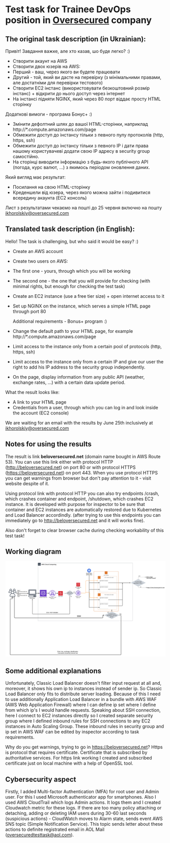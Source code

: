 # Test task for Trainee DevOps position in [Oversecured](https://oversecured.com/) company


## The original task description (in Ukrainian):

Привіт! Завдання важке, але хто казав, шо буде легко?
:)

- Створити акаунт на AWS
- Створити двох юзерів на AWS:
- Перший - ваш, через якого ви будете працювати
- Другий - той, який ви дасте на перевірку (з мінімальними правами, але достатніми для перевірки тестового)
- Створити EC2 інстанс (використовувати безкоштовний розмір інстанс) + відкрити до нього доступ через інтернет
- На інстансі підняти NGINX, який через 80 порт віддає просту HTML сторінку

Додаткові вимоги - програма Бонус+ :)

- Змінити дефолтний шлях до вашої HTML-сторінки, наприклад http://*.compute.amazonaws.com/page
- Обмежити доступ до інстансу тільки з певного пулу протоколів (http, https, ssh)
- Обмежити доступ до інстансу тільки з певного IP і дати права нашому користувачеві додати свою IP адресу в security group самостійно.
- На сторінці виводити інформацію з будь-якого публічного API (погода, курс валют, ...) з якимось періодом оновлення даних.

Який вигляд має результат:
- Посилання на свою HTML-сторінку
- Креденшели від юзера, через якого можна зайти і подивитися всередину акаунта (EC2 консоль)

Лист з результатами чекаємо на пошті до 25 червня включно на пошту ikhorolskiy@oversecured.com


## Translated task description (in English):

Hello! The task is challenging, but who said it would be easy?
:)

- Create an AWS account
- Create two users on AWS:
- The first one - yours, through which you will be working
- The second one - the one that you will provide for checking (with minimal rights, but enough for checking the test task)
- Create an EC2 instance (use a free tier size) + open internet access to it
- Set up NGINX on the instance, which serves a simple HTML page through port 80 


  Additional requirements - Bonus+ program :)

- Change the default path to your HTML page, for example http://*.compute.amazonaws.com/page
- Limit access to the instance only from a certain pool of protocols (http, https, ssh)
- Limit access to the instance only from a certain IP and give our user the right to add his IP address to the security group independently.
- On the page, display information from any public API (weather, exchange rates, ...) with a certain data update period.


What the result looks like:

- A link to your HTML page
- Credentials from a user, through which you can log in and look inside the account (EC2 console)


We are waiting for an email with the results by June 25th inclusively at ikhorolskiy@oversecured.com


## Notes for using the results

The result is link **beloversecured.net** (domain name bought in AWS Route 53).
You can use this link either with protocol HTTP (http://beloversecured.net) on port 80
or with protocol HTTPS (https://beloversecured.net) on port 443. 
When you use protocol HTTPS you can get warnings from browser but don't pay attention to it - visit website despite of it. 

Using protocol link with protocol HTTP you can also try endpoints /crash, which crashes container and endpoint, /shutdown, which crashes
EC2 instance. It is developed with purpose for inspector to be sure that container and EC2 instances are automatically restored due to Kubernetes and Load Balancer accordindly.
(after trying to use this endpoints you can immediately go to http://beloversecured.net and it will works fine).


Also don't forget to clear browser cache during checking workability of this test task!


## Working diagram


![Working diagram.png](Working_diagram.png)


## Some additional explanations 

Unfortunately, Classic Load Balancer doesn't filter input request at all and, moreover, it shows his own ip to instances instead of sender ip. 
So Classic Load Balancer only fits to distribute server loading. Because of this I need to use additionally Application Load Balancer in a bundle 
with AWS WAF (AWS Web Application Firewall) where I can define ip set where I define from which ip's I would handle requests. 
Speaking about SSH connection, here I connect to EC2 instances directly so I created separate security group where I defined inbound rules
for SSH connections to any EC2 instances in Auto Scaling Group.
These inbound rules in security group and ip set in AWS WAF can be edited by inspector according to task requirements.


Why do you get warnings, trying to go in https://beloversecured.net? 
Https is protocol that requires certificate. Certificate that is subscribed by
authoritative services.
For https link working I created and subscribed certificate just on local machine with a help of OpenSSL tool.

## Cybersecurity aspect


Firstly, I added Multi-factor Authentication (MFA) for root user and Admin user.
For this I used Microsoft authenticator app for smartphones.
Also I used AWS CloudTrail which logs Admin actions. It logs them and I created Cloudwatch metric for these logs.
If there are too many policy attaching or detaching, adding or deleting IAM users during 30-60 last seconds (suspicious actions) - CloudWatch moves
to Alarm state, sends event AWS SNS topic (Simple Notification Service). This topic sends letter about these actions to definite registrated email in AOL Mail (oversecuredtesttask@aol.com).
